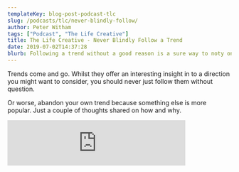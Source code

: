 ```yaml
---
templateKey: blog-post-podcast-tlc
slug: /podcasts/tlc/never-blindly-follow/
author: Peter Witham
tags: ["Podcast", "The Life Creative"]
title: The Life Creative - Never Blindly Follow a Trend
date: 2019-07-02T14:37:28
blurb: Following a trend without a good reason is a sure way to noty only generate the same content as everyone else, but also limit your expressiveness and skills. Listen on.
---
```


Trends come and go. Whilst they offer an interesting insight in to a direction you might want to consider, you should never just follow them without question.

Or worse, abandon your own trend because something else is more popular. Just a couple of thoughts shared on how and why.

<iframe src="https://anchor.fm/peter-witham/embed/episodes/Never-Blindly-Follow-a-Trend-e4grkh" height="102" width="400" frameborder="0" scrolling="no"></iframe>
